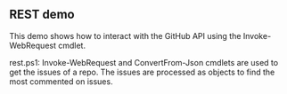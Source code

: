 ## REST demo

This demo shows how to interact with the GitHub API using the Invoke-WebRequest cmdlet.

rest.ps1:
Invoke-WebRequest and ConvertFrom-Json cmdlets are used to get the issues of a repo.
The issues are processed as objects to find the most commented on issues.

